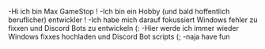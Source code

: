 -Hi ich bin Max GameStop !
-Ich bin ein Hobby (und bald hoffentlich beruflicher) entwickler ! 
-Ich habe mich darauf fokussiert Windows fehler zu fixxen und Discord Bots zu entwickeln (:
-Hier werde ich immer wieder Windows fixxes hochladen und Discord Bot scripts (; 
-naja have fun
<!---
MaxGameStop/MaxGameStop is a ✨ special ✨ repository because its `README.md` (this file) appears on your GitHub profile.
You can click the Preview link to take a look at your changes.
--->
